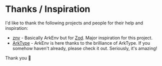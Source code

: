# Thanks / Inspiration

I'd like to thank the following projects and people for their help and inspiration:

- [znv](https://github.com/lostfictions/znv) - Basically ArkEnv but for [Zod](https://zod.dev/). Major inspiration for this project.
- [ArkType](https://arktype.dev/) - ArkEnv is here thanks to the brilliance of ArkType. If you somehow haven't already, please check it out. Seriously, it's amazing!

Thank you 🙏
